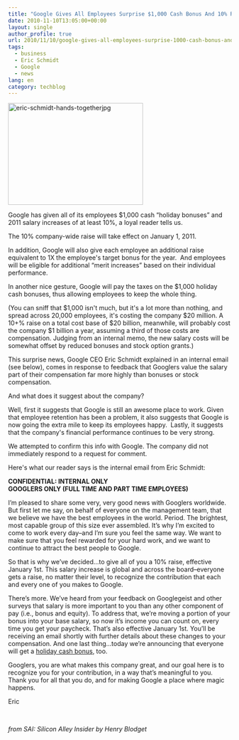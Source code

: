 ```yaml
---
title: "Google Gives All Employees Surprise $1,000 Cash Bonus And 10% Raise"
date: 2010-11-10T13:05:00+00:00
layout: single
author_profile: true
url: 2010/11/10/google-gives-all-employees-surprise-1000-cash-bonus-and-10-raise/
tags:
  - business
  - Eric Schmidt
  - Google
  - news
lang: en
category: techblog
---
```

[<img title="eric-schmidt-hands-togetherjpg" border="0" alt="eric-schmidt-hands-togetherjpg" src="http://lh4.ggpht.com/_vaUVXcmC3OI/TNqRhuJXtwI/AAAAAAAADHM/4Qt1jRhFsxI/eric-schmidt-hands-togetherjpg_thumb.jpg?imgmax=800" width="304" height="229" />](http://lh6.ggpht.com/_vaUVXcmC3OI/TNqRekQt1wI/AAAAAAAADHI/afzaAMGj90w/s1600-h/eric-schmidt-hands-togetherjpg%5B2%5D.jpg)

Google has given all of its employees $1,000 cash &#8220;holiday bonuses&#8221; and 2011 salary increases of at least 10%, a loyal reader tells us.

The 10% company-wide raise will take effect on January 1, 2011.

In addition, Google will also give each employee an additional raise equivalent to 1X the employee's target bonus for the year.  And employees will be eligible for additional &#8220;merit increases&#8221; based on their individual performance.

In another nice gesture, Google will pay the taxes on the $1,000 holiday cash bonuses, thus allowing employees to keep the whole thing.

(You can sniff that $1,000 isn't much, but it's a lot more than nothing, and spread across 20,000 employees, it's costing the company $20 million. A 10+% raise on a total cost base of $20 billion, meanwhile, will probably cost the company $1 billion a year, assuming a third of those costs are compensation. Judging from an internal memo, the new salary costs will be somewhat offset by reduced bonuses and stock option grants.)

This surprise news, Google CEO Eric Schmidt explained in an internal email (see below), comes in response to feedback that Googlers value the salary part of their compensation far more highly than bonuses or stock compensation.

And what does it suggest about the company?

Well, first it suggests that Google is still an awesome place to work. Given that employee retention has been a problem, it also suggests that Google is now going the extra mile to keep its employees happy.  Lastly, it suggests that the company's financial performance continues to be very strong.

We attempted to confirm this info with Google. The company did not immediately respond to a request for comment.

Here's what our reader says is the internal email from Eric Schmidt:

**CONFIDENTIAL: INTERNAL ONLY  
GOOGLERS ONLY (FULL TIME AND PART TIME EMPLOYEES)**

I’m pleased to share some very, very good news with Googlers worldwide. But first let me say, on behalf of everyone on the management team, that we believe we have the best employees in the world. Period. The brightest, most capable group of this size ever assembled. It’s why I’m excited to come to work every day&#8211;and I’m sure you feel the same way. We want to make sure that you feel rewarded for your hard work, and we want to continue to attract the best people to Google.

So that is why we’ve decided&#8230;to give all of you a 10% raise, effective January 1st. This salary increase is global and across the board&#8211;everyone gets a raise, no matter their level, to recognize the contribution that each and every one of you makes to Google.

There’s more. We’ve heard from your feedback on Googlegeist and other surveys that salary is more important to you than any other component of pay (i.e., bonus and equity). To address that, we’re moving a portion of your bonus into your base salary, so now it’s income you can count on, every time you get your paycheck. That’s also effective January 1st. You’ll be receiving an email shortly with further details about these changes to your compensation. And one last thing&#8230;today we’re announcing that everyone will get a [holiday cash bonus](https://goto.google.com/cashbonus), too.

Googlers, you are what makes this company great, and our goal here is to recognize you for your contribution, in a way that’s meaningful to you. Thank you for all that you do, and for making Google a place where magic happens.

Eric

 

_from SAI: Silicon Alley Insider by Henry Blodget_